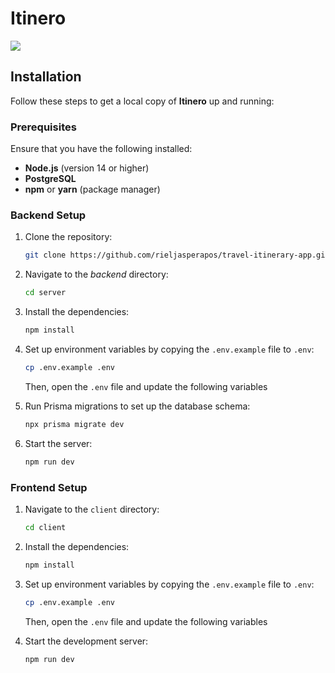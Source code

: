 # Itinero

![](./images/itinero.png)

## Installation

Follow these steps to get a local copy of **Itinero** up and running:

### Prerequisites

Ensure that you have the following installed:

- **Node.js** (version 14 or higher)
- **PostgreSQL**
- **npm** or **yarn** (package manager)

### Backend Setup

1. Clone the repository:

    ```bash
   git clone https://github.com/rieljasperapos/travel-itinerary-app.git
   ```
2. Navigate to the *backend* directory:

    ```bash
    cd server
    ```
3. Install the dependencies:

    ```bash
    npm install
    ```
4. Set up environment variables by copying the `.env.example` file to `.env`:

    ```bash
    cp .env.example .env
    ```
    Then, open the `.env` file and update the following variables

5. Run Prisma migrations to set up the database schema:

    ```bash
    npx prisma migrate dev
    ```

6. Start the server:

    ```bash
    npm run dev
    ```

### Frontend Setup

1. Navigate to the `client` directory:

    ```bash
    cd client
    ```
2. Install the dependencies:

    ```bash
    npm install
    ```
3. Set up environment variables by copying the `.env.example` file to `.env`:

    ```bash
    cp .env.example .env
    ```
    Then, open the `.env` file and update the following variables
4. Start the development server:

    ```bash
    npm run dev
    ```



